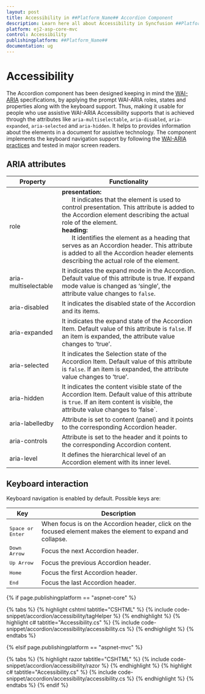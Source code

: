 ```yaml
---
layout: post
title: Accessibility in ##Platform_Name## Accordion Component
description: Learn here all about Accessibility in Syncfusion ##Platform_Name## Accordion component and more.
platform: ej2-asp-core-mvc
control: Accessibility
publishingplatform: ##Platform_Name##
documentation: ug
---
```



# Accessibility

The Accordion component has been designed keeping in mind the [WAI-ARIA](http://www.w3.org/WAI/PF/aria-practices/) specifications, by applying the prompt WAI-ARIA roles, states and properties along with the keyboard support. Thus, making it usable for people who use assistive WAI-ARIA Accessibility supports that is achieved through the attributes like `aria-multiselectable`, `aria-disabled`, `aria-expanded`, `aria-selected` and `aria-hidden`.
It helps to provides information about the elements in a document for assistive technology.
The component implements the keyboard navigation support by following the
  [WAI-ARIA practices](https://www.w3.org/TR/wai-aria-practices/) and tested in major screen readers.

## ARIA attributes

<!-- markdownlint-disable MD033 -->
| Property | Functionality |
|----------------------|------------------------------------|
| role |<b>presentation:</b> <br/>   &nbsp;&nbsp;&nbsp;&nbsp;&nbsp;&nbsp;It indicates that the element is used to control presentation. This attribute is added to the Accordion element describing the actual role of the element.<br/> <b>heading:</b><br/> &nbsp;&nbsp;&nbsp;&nbsp;&nbsp;&nbsp;It identifies the element as a heading that serves as an Accordion header. This attribute is added to all the Accordion header elements describing the actual role of the element.<br/> |
| aria-multiselectable | It indicates the expand mode in the Accordion. Default value of this attribute is true. If expand mode value is changed as ‘single’, the attribute value changes to `false`. |
| aria-disabled | It indicates the disabled state of the Accordion and its items. |
| aria-expanded | It indicates the expand state of the Accordion Item. Default value of this attribute is `false`. If an item is expanded, the attribute value changes to ‘true’. |
| aria-selected | It indicates the Selection state of the Accordion Item. Default value of this attribute is `false`. If an item is expanded, the attribute value changes to ‘true’. |
| aria-hidden | It indicates the content visible state of the Accordion Item. Default value of this attribute is `true`. If an item content is visible, the attribute value changes to ‘false`. |
| aria-labelledby | Attribute is set to content (panel) and it points to the corresponding Accordion header. |
| aria-controls | Attribute is set to the header and it points to the corresponding Accordion content. |
| aria-level | It defines the hierarchical level of an Accordion element with its inner level. |

## Keyboard interaction

Keyboard navigation is enabled by default. Possible keys are:

| Key           | Description                                                                         |
|---------------|-------------------------------------------------------------------------------------|
| <kbd>Space or Enter</kbd>    | When focus is on the Accordion header, click on the focused element makes the element to expand and collapse.                                                  |
| <kbd>Down Arrow</kbd>   | Focus the next Accordion header.                                                            |
| <kbd>Up Arrow</kbd>         | Focus the previous Accordion header. |
| <kbd>Home</kbd>           | Focus the first Accordion header.                                                                     |
| <kbd>End</kbd>   | Focus the last Accordion header.                                                |

{% if page.publishingplatform == "aspnet-core" %}

{% tabs %}
{% highlight cshtml tabtitle="CSHTML" %}
{% include code-snippet/accordion/accessibility/tagHelper %}
{% endhighlight %}
{% highlight c# tabtitle="Accessibility.cs" %}
{% include code-snippet/accordion/accessibility/accessibility.cs %}
{% endhighlight %}
{% endtabs %}

{% elsif page.publishingplatform == "aspnet-mvc" %}

{% tabs %}
{% highlight razor tabtitle="CSHTML" %}
{% include code-snippet/accordion/accessibility/razor %}
{% endhighlight %}
{% highlight c# tabtitle="Accessibility.cs" %}
{% include code-snippet/accordion/accessibility/accessibility.cs %}
{% endhighlight %}
{% endtabs %}
{% endif %}


